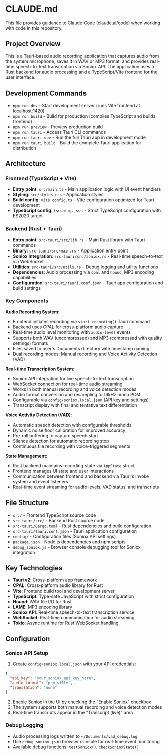 # CLAUDE.md

This file provides guidance to Claude Code (claude.ai/code) when working with code in this repository.

## Project Overview

This is a Tauri-based audio recording application that captures audio from the system microphone, saves it in WAV or MP3 format, and provides real-time speech-to-text transcription via Soniox API. The application uses a Rust backend for audio processing and a TypeScript/Vite frontend for the user interface.

## Development Commands

- `npm run dev` - Start development server (runs Vite frontend at localhost:1420)
- `npm run build` - Build for production (compiles TypeScript and builds frontend)
- `npm run preview` - Preview production build
- `npm run tauri` - Access Tauri CLI commands
- `npm run tauri dev` - Run the full Tauri app in development mode
- `npm run tauri build` - Build the complete Tauri application for distribution

## Architecture

### Frontend (TypeScript + Vite)
- **Entry point**: `src/main.ts` - Main application logic with UI event handlers
- **Styling**: `src/styles.css` - Application styles
- **Build config**: `vite.config.ts` - Vite configuration optimized for Tauri development
- **TypeScript config**: `tsconfig.json` - Strict TypeScript configuration with ES2020 target

### Backend (Rust + Tauri)
- **Entry point**: `src-tauri/src/lib.rs` - Main Rust library with Tauri commands
- **Binary**: `src-tauri/src/main.rs` - Application entry point
- **Soniox Integration**: `src-tauri/src/soniox.rs` - Real-time speech-to-text via WebSocket
- **Utilities**: `src-tauri/src/utils.rs` - Debug logging and utility functions
- **Dependencies**: Audio processing via `cpal` and `hound`, MP3 encoding capabilities
- **Configuration**: `src-tauri/tauri.conf.json` - Tauri app configuration and build settings

### Key Components

**Audio Recording System**:
- Frontend initiates recording via `start_recording()` Tauri command
- Backend uses CPAL for cross-platform audio capture
- Real-time audio level monitoring with `audio-level` events
- Supports both WAV (uncompressed) and MP3 (compressed with quality settings) formats
- Files saved to user's Documents directory with timestamp naming
- Dual recording modes: Manual recording and Voice Activity Detection (VAD)

**Real-time Transcription System**:
- Soniox API integration for live speech-to-text transcription
- WebSocket connection for real-time audio streaming
- Works in both manual recording and voice detection modes
- Audio format conversion and resampling to 16kHz mono PCM
- Configurable via `config/soniox.local.json` (API key and settings)
- Transcript display with final and tentative text differentiation

**Voice Activity Detection (VAD)**:
- Automatic speech detection with configurable thresholds
- Dynamic noise floor calibration for improved accuracy
- Pre-roll buffering to capture speech start
- Silence detection for automatic recording stop
- Continuous file recording with voice-triggered segments

**State Management**:
- Rust backend maintains recording state via `AppState` struct
- Frontend manages UI state and user interactions
- Communication between frontend and backend via Tauri's invoke system and event listeners
- Real-time event streaming for audio levels, VAD status, and transcripts

## File Structure

- `src/` - Frontend TypeScript source code
- `src-tauri/src/` - Backend Rust source code
- `src-tauri/Cargo.toml` - Rust dependencies and build configuration
- `src-tauri/tauri.conf.json` - Tauri application configuration
- `config/` - Configuration files (Soniox API settings)
- `package.json` - Node.js dependencies and npm scripts
- `debug_soniox.js` - Browser console debugging tool for Soniox integration

## Key Technologies

- **Tauri v2**: Cross-platform app framework
- **CPAL**: Cross-platform audio library for Rust
- **Vite**: Frontend build tool and development server
- **TypeScript**: Type-safe JavaScript with strict configuration
- **Hound**: WAV file I/O for Rust
- **LAME**: MP3 encoding library
- **Soniox API**: Real-time speech-to-text transcription service
- **WebSocket**: Real-time communication for audio streaming
- **Tokio**: Async runtime for Rust WebSocket handling

## Configuration

### Soniox API Setup
1. Create `config/soniox.local.json` with your API credentials:
```json
{
  "api_key": "your_soniox_api_key_here",
  "audio_format": "pcm_s16le",
  "translation": "none"
}
```

2. Enable Soniox in the UI by checking the "Enable Soniox" checkbox
3. The system supports both manual recording and voice detection modes
4. Real-time transcripts appear in the "Transcript (live)" area

### Debug Logging
- Audio processing logs written to `~/Documents/vad_debug.log`
- Use `debug_soniox.js` in browser console for real-time event monitoring
- Available debug functions: `testSoniox()`, `checkSonioxState()`